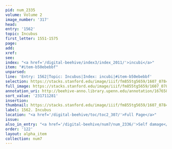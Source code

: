 ```yaml
---
pid: num_2335
volume: Volume 2
image_number: '317'
head:
entry: '1562'
topic: Incubus
first_letter: 1551-1575
page:
add:
xref:
see:
index: "<a href='/digital-beehive/index3/index_2011/'>incubi</a>"
item: "#item-b50ebebbf"
unparsed:
line: 'Entry: 1562|Topic: Incubus|Index: incubi|#item-b50ebebbf'
selection: https://stacks.stanford.edu/image/iiif/fm855tg5659/1607_0784/411,1281,2821,193/full/0/default.jpg
full_image: https://stacks.stanford.edu/image/iiif/fm855tg5659/1607_0784/full/full/0/default.jpg
annotation_uri: http://beehive-anno.library.upenn.edu/annotation/1676584535801
sort_value: '231711281'
insertion:
thumbnail: https://stacks.stanford.edu/image/iiif/fm855tg5659/1607_0784/411,1281,600,180/250,/0/default.jpg
label: 1562. Incubus
location: "<a href='/digital-beehive/toc/toc2_307/'>Full Page</a>"
issue:
also_in_entry: "<a href='/digital-beehive/num7/num_2336/'>Self damage</a>"
order: '122'
layout: alpha_item
collection: num7
---
```

